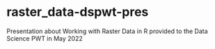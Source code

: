 # raster_data-dspwt-pres
Presentation about Working with Raster Data in R provided to the Data Science PWT in May 2022
